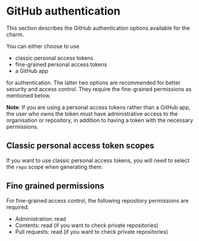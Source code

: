 # GitHub authentication

This section describes the GitHub authentication options available for the charm.

You can either choose to use

- classic personal access tokens
- fine-grained personal access tokens
- a GitHub app

for authentication. The latter two options are recommended for better security and access control.
They require the fine-grained permissions as mentioned below.

**Note**:  If you are using a personal access tokens rather than a GitHub app,
the user who owns the token must have administrative access to the organisation or repository,
in addition to having a token with the necessary permissions.


## Classic personal access token scopes

If you want to use classic personal access tokens, you will need to select the `repo` 
scope when generating them.

## Fine grained permissions

For fine-grained access control, the following repository permissions are required:

- Administration: read
- Contents: read (if you want to check private repositories)
- Pull requests: read (if you want to check private repositories)